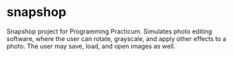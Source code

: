 # snapshop
Snapshop project for Programming Practicum. Simulates photo editing software, where the user can rotate, grayscale, and apply other effects to a photo. The user may save, load, and open images as well.
